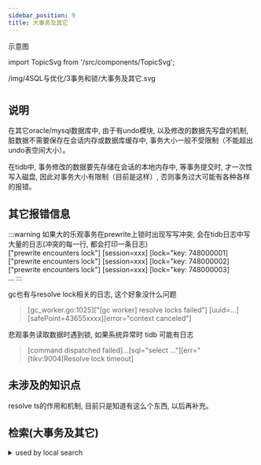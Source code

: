 ```yaml
---
sidebar_position: 9
title: 大事务及其它
---
```

示意图

import TopicSvg from '/src/components/TopicSvg';

<TopicSvg>/img/4SQL与优化/3事务和锁/大事务及其它.svg</TopicSvg>

#

## 说明

在其它oracle/mysql数据库中, 由于有undo模块, 以及修改的数据先写盘的机制, 脏数据不需要保存在会话内存或数据库缓存中, 事务大小一般不受限制（不能超出undo表空间大小）。

在tidb中, 事务修改的数据要先存储在会话的本地内存中, 等事务提交时, 才一次性写入磁盘, 因此对事务大小有限制（目前是这样）, 否则事务过大可能有各种各样的报错。


## 其它报错信息

:::warning
如果大的乐观事务在prewrite上锁时出现写写冲突, 会在tidb日志中写大量的日志(冲突的每一行, 都会打印一条日志)  
["prewrite encounters lock"] [session=xxx] [lock="key: 748000001]  
["prewrite encounters lock"] [session=xxx] [lock="key: 748000002]  
["prewrite encounters lock"] [session=xxx] [lock="key: 748000003]  
...
:::

gc也有与resolve lock相关的日志, 这个好象没什么问题
>[gc_worker.go:1025]["[gc worker] resolve locks failed"] [uuid=...][safePoint=43655xxxx][error="context canceled"]

悲观事务读取数据时遇到锁, 如果系统异常时 tidb 可能有日志
>[command dispatched failed]...[sql="select ..."][err="[tikv:9004]Resolve lock timeout]


## 未涉及的知识点

resolve ts的作用和机制, 目前只是知道有这么个东西, 以后再补充。

## 检索(大事务及其它)
<details>
<summary>used by local search</summary>
<div>
能否估算事务的大小? delete只记录key,大小相对好估算,insert/update要记录kv,大小和字段数量有关,表上的索引数量,影响事务大小,大表复制,数据装载,
怎么划分批次,批量DML,如清理数据,业务跑批,其它批处理,事务大小,超出限制,故障分析,
事务为什么大,sql报错out of memroy quota,binlog很大,grpc上限2G,难以估算,长时间未关闭的事务,可能阻止gc safepoint推进,
可能阻塞其它DDL操作,resolved-ts的,lock heap size增大,tikv OOM,
大事务,不断重启
</div></details>
